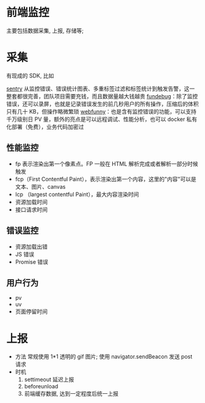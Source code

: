 # 前端监控

主要包括数据采集, 上报, 存储等;

# 采集

有现成的 SDK, 比如

<a href="https://github.com/getsentry/sentry" >sentry</a> 从监控错误、错误统计图表、多重标签过滤和标签统计到触发告警，这一整套都很完善，团队项目需要充钱，而且数据量越大钱越贵
<a href="https://www.fundebug.com/" >fundebug</a>：除了监控错误，还可以录屏，也就是记录错误发生的前几秒用户的所有操作，压缩后的体积只有几十 KB，但操作略微繁琐
<a href="https://github.com/a597873885/webfunny_monitor">webfunny</a>：也是含有监控错误的功能，可以支持千万级别日 PV 量，额外的亮点是可以远程调试、性能分析，也可以 docker 私有化部署（免费），业务代码加密过

## 性能监控

- fp 表示渲染出第一个像素点。FP 一般在 HTML 解析完成或者解析一部分时候触发
- fcp（First Contentful Paint），表示渲染出第一个内容，这里的"内容"可以是文本、图片、canvas
- lcp （largest contentful Paint），最大内容渲染时间
- 资源加载时间
- 接口请求时间

## 错误监控

- 资源加载出错
- JS 错误
- Promise 错误

## 用户行为

- pv
- uv
- 页面停留时间

# 上报

- 方法 常规使用 1\*1 透明的 gif 图片; 使用 navigator.sendBeacon 发送 post 请求
- 时机
  1. settimeout 延迟上报
  2. beforeunload
  3. 前端缓存数据, 达到一定程度后统一上报
